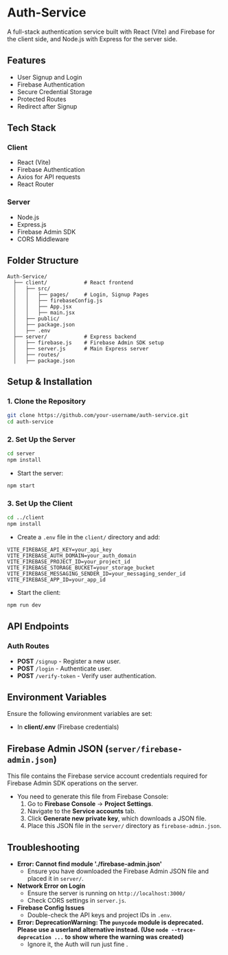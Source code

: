 # Auth-Service

A full-stack authentication service built with React (Vite) and Firebase for the client side, and Node.js with Express for the server side.

## Features
- User Signup and Login
- Firebase Authentication
- Secure Credential Storage
- Protected Routes
- Redirect after Signup

## Tech Stack
### Client
- React (Vite)
- Firebase Authentication
- Axios for API requests
- React Router

### Server
- Node.js
- Express.js
- Firebase Admin SDK
- CORS Middleware

## Folder Structure
```
Auth-Service/
  ├── client/            # React frontend
  │   ├── src/
  │   │   ├── pages/     # Login, Signup Pages
  │   │   ├── firebaseConfig.js
  │   │   ├── App.jsx
  │   │   ├── main.jsx
  │   ├── public/
  │   ├── package.json
  │   ├── .env
  ├── server/            # Express backend
  │   ├── firebase.js    # Firebase Admin SDK setup
  │   ├── server.js      # Main Express server
  │   ├── routes/
  │   ├── package.json
```

## Setup & Installation
### 1. Clone the Repository
```sh
git clone https://github.com/your-username/auth-service.git
cd auth-service
```

### 2. Set Up the Server
```sh
cd server
npm install
```
- Start the server:
```sh
npm start
```

### 3. Set Up the Client
```sh
cd ../client
npm install
```
- Create a `.env` file in the `client/` directory and add:
```
VITE_FIREBASE_API_KEY=your_api_key
VITE_FIREBASE_AUTH_DOMAIN=your_auth_domain
VITE_FIREBASE_PROJECT_ID=your_project_id
VITE_FIREBASE_STORAGE_BUCKET=your_storage_bucket
VITE_FIREBASE_MESSAGING_SENDER_ID=your_messaging_sender_id
VITE_FIREBASE_APP_ID=your_app_id
```
- Start the client:
```sh
npm run dev
```

## API Endpoints
### **Auth Routes**
- **POST** `/signup` - Register a new user.
- **POST** `/login` - Authenticate user.
- **POST** `/verify-token` - Verify user authentication.

## Environment Variables
Ensure the following environment variables are set:
- In **client/.env** (Firebase credentials)

## Firebase Admin JSON (`server/firebase-admin.json`)
This file contains the Firebase service account credentials required for Firebase Admin SDK operations on the server. 
- You need to generate this file from Firebase Console:
  1. Go to **Firebase Console** → **Project Settings**.
  2. Navigate to the **Service accounts** tab.
  3. Click **Generate new private key**, which downloads a JSON file.
  4. Place this JSON file in the `server/` directory as `firebase-admin.json`.

## Troubleshooting
- **Error: Cannot find module './firebase-admin.json'**  
  - Ensure you have downloaded the Firebase Admin JSON file and placed it in `server/`.
- **Network Error on Login**  
  - Ensure the server is running on `http://localhost:3000/`
  - Check CORS settings in `server.js`.
- **Firebase Config Issues**  
  - Double-check the API keys and project IDs in `.env`.
- **Error: DeprecationWarning: The `punycode` module is deprecated. Please use a userland alternative instead.
(Use `node --trace-deprecation ...` to show where the warning was created)**  
  - Ignore it, the Auth will run just fine .

